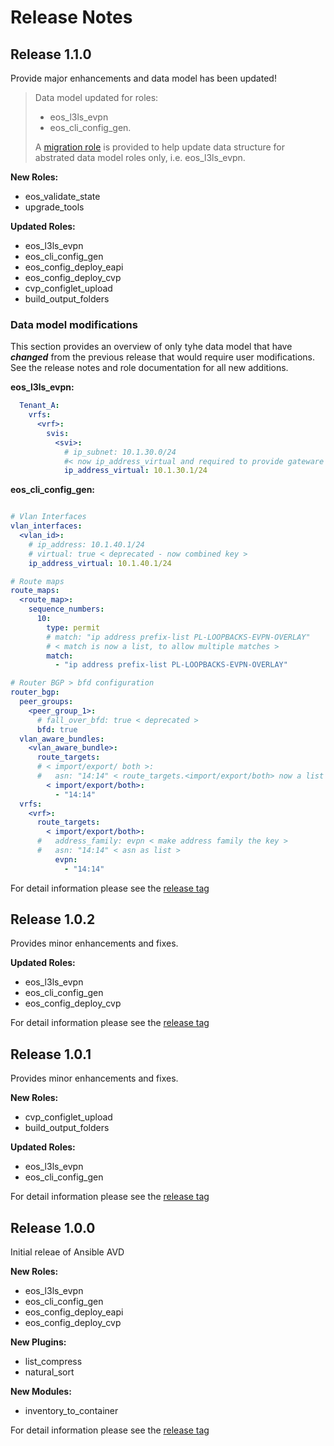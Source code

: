 # Release Notes

## Release 1.1.0

Provide major enhancements and data model has been updated!

> Data model updated for roles:
> - eos_l3ls_evpn
> - eos_cli_config_gen.
>
> A  [migration role](https://www.avd.sh/roles/upgrade_tools/) is provided to help update data structure for abstrated data model roles only, i.e. eos_l3ls_evpn.

**New Roles:**

- eos_validate_state
- upgrade_tools

**Updated Roles:**

- eos_l3ls_evpn
- eos_cli_config_gen
- eos_config_deploy_eapi
- eos_config_deploy_cvp
- cvp_configlet_upload
- build_output_folders

### Data model modifications

This section provides an overview of only tyhe data model that have ***changed*** from the previous release that would require user modifications. See the release notes and role documentation for all new additions.

**eos_l3ls_evpn:**

```yaml
  Tenant_A:
    vrfs:
      <vrf>:
        svis:
          <svi>:
            # ip_subnet: 10.1.30.0/24
            #< now ip_address_virtual and required to provide gateware ip as opposed to network.>
            ip_address_virtual: 10.1.30.1/24
```

**eos_cli_config_gen:**

```yaml

# Vlan Interfaces
vlan_interfaces:
  <vlan_id>:
    # ip_address: 10.1.40.1/24
    # virtual: true < deprecated - now combined key >
    ip_address_virtual: 10.1.40.1/24

# Route maps
route_maps:
  <route_map>:
    sequence_numbers:
      10:
        type: permit
        # match: "ip address prefix-list PL-LOOPBACKS-EVPN-OVERLAY"
        # < match is now a list, to allow multiple matches >
        match:
          - "ip address prefix-list PL-LOOPBACKS-EVPN-OVERLAY"

# Router BGP > bfd configuration
router_bgp:
  peer_groups:
    <peer_group_1>:
      # fall_over_bfd: true < deprecated >
      bfd: true
  vlan_aware_bundles:
    <vlan_aware_bundle>:
      route_targets:
      # < import/export/ both >:
      #   asn: "14:14" < route_targets.<import/export/both> now a list >
        < import/export/both>:
          - "14:14"
  vrfs:
    <vrf>:
      route_targets:
        < import/export/both>:
      #   address_family: evpn < make address family the key >
      #   asn: "14:14" < asn as list >
          evpn:
            - "14:14"
```

For detail information please see the [release tag](https://github.com/aristanetworks/ansible-avd/releases/tag/v1.1.0)

## Release 1.0.2

Provides minor enhancements and fixes.

**Updated Roles:**

- eos_l3ls_evpn
- eos_cli_config_gen
- eos_config_deploy_cvp

For detail information please see the [release tag](https://github.com/aristanetworks/ansible-avd/releases/tag/v1.0.2)

## Release 1.0.1

Provides minor enhancements and fixes.

**New Roles:**

- cvp_configlet_upload
- build_output_folders

**Updated Roles:**

- eos_l3ls_evpn
- eos_cli_config_gen

For detail information please see the [release tag](https://github.com/aristanetworks/ansible-avd/releases/tag/v1.0.1)

## Release 1.0.0

Initial releae of Ansible AVD

**New Roles:**

- eos_l3ls_evpn
- eos_cli_config_gen
- eos_config_deploy_eapi
- eos_config_deploy_cvp

**New Plugins:**

- list_compress
- natural_sort

**New Modules:**

- inventory_to_container

For detail information please see the [release tag](https://github.com/aristanetworks/ansible-avd/releases/tag/v1.0.0)